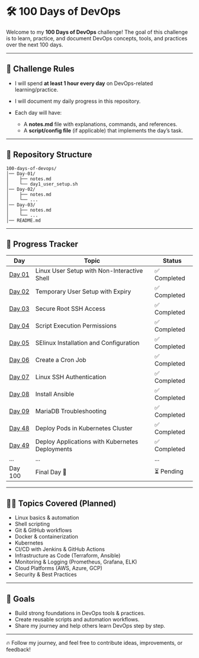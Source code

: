# 🛠️ 100 Days of DevOps

Welcome to my **100 Days of DevOps** challenge!
The goal of this challenge is to learn, practice, and document DevOps concepts, tools, and practices over the next 100 days.

---

## 📌 Challenge Rules

* I will spend **at least 1 hour every day** on DevOps-related learning/practice.
* I will document my daily progress in this repository.
* Each day will have:

  * A **notes.md** file with explanations, commands, and references.
  * A **script/config file** (if applicable) that implements the day’s task.

---

## 📂 Repository Structure

```
100-days-of-devops/
│── Day-01/
│    ├── notes.md
│    └── day1_user_setup.sh
│── Day-02/
│    ├── notes.md
│    └── ...
│── Day-03/
│    ├── notes.md
│    └── ...
│── README.md
```

---

## 📅 Progress Tracker

| Day                          | Topic                                            | Status      |
| ---------------------------- | ------------------------------------------------ | ----------- |
| [Day 01](./Day-01/notes.md)  | Linux User Setup with Non-Interactive Shell      | ✅ Completed |
| [Day 02](./Day-02/README.md) | Temporary User Setup with Expiry                 | ✅ Completed |
| [Day 03](./Day-03/README.md) | Secure Root SSH Access                           | ✅ Completed |
| [Day 04](./Day-04/README.md) | Script Execution Permissions                     | ✅ Completed |
| [Day 05](./Day-05/README.md) | SElinux Installation and Configuration           | ✅ Completed |
| [Day 06](./Day-06/README.md) | Create a Cron Job                                | ✅ Completed |
| [Day 07](./Day-07/README.md) | Linux SSH Authentication                         | ✅ Completed |
| [Day 08](./Day-08/README.md) | Install Ansible                                  | ✅ Completed |
| [Day 09](./Day-09/README.md) | MariaDB Troubleshooting                          | ✅ Completed |
| [Day 48](./Day-48/README.md) | Deploy Pods in Kubernetes Cluster                | ✅ Completed | 
| [Day 49](./Day-49/README.md) | Deploy Applications with Kubernetes Deployments  | ✅ Completed |
| ...                         | ...                                         | ...         |
| Day 100                     | Final Day 🎉                                | ⏳ Pending   |

---

## 🧑‍💻 Topics Covered (Planned)

* Linux basics & automation
* Shell scripting
* Git & GitHub workflows
* Docker & containerization
* Kubernetes
* CI/CD with Jenkins & GitHub Actions
* Infrastructure as Code (Terraform, Ansible)
* Monitoring & Logging (Prometheus, Grafana, ELK)
* Cloud Platforms (AWS, Azure, GCP)
* Security & Best Practices

---

## 🎯 Goals

* Build strong foundations in DevOps tools & practices.
* Create reusable scripts and automation workflows.
* Share my journey and help others learn DevOps step by step.

---

🔥 Follow my journey, and feel free to contribute ideas, improvements, or feedback!


